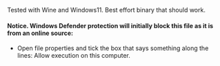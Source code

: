 Tested with Wine and Windows11.
Best effort binary that should work.

#### Notice. Windows Defender protection will initially block this file as it is from an online source:
- Open file properties and tick the box that says something along the lines: Allow execution on this computer.
